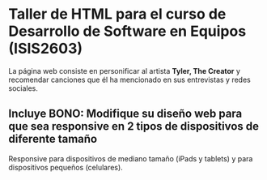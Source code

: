# Taller de HTML para el curso de Desarrollo de Software en Equipos (ISIS2603)
La página web consiste en personificar al artista **Tyler, The Creator** y recomendar canciones que él ha mencionado en sus entrevistas y redes sociales.

## Incluye BONO: Modifique su diseño web para que sea responsive en 2 tipos de dispositivos de diferente tamaño
Responsive para dispositivos de mediano tamaño (iPads y tablets) y para dispositivos pequeños (celulares).
